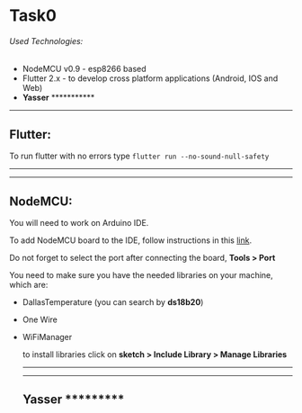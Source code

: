 # Task0

###### Used Technologies: 
- NodeMCU v0.9 - esp8266 based
- Flutter 2.x - to develop cross platform applications (Android, IOS and Web)
- **Yasser** ***********
---------------
## Flutter:
To run flutter with no errors type `flutter run --no-sound-null-safety`



--------------------
--------------------
## NodeMCU:
You will need to work on Arduino IDE.

To add NodeMCU board to the IDE, follow instructions in this [link](https://circuits4you.com/2018/06/21/add-nodemcu-esp8266-to-arduino-ide/).

Do not forget to select the port after connecting the board, **Tools > Port** 

You need to make sure you have the needed libraries on your machine, which are:
- DallasTemperature (you can search by **ds18b20**)
- One Wire
- WiFiManager
  
  to install libraries click on **sketch > Include Library > Manage Libraries**

  --------
  --------

  ## Yasser  *********